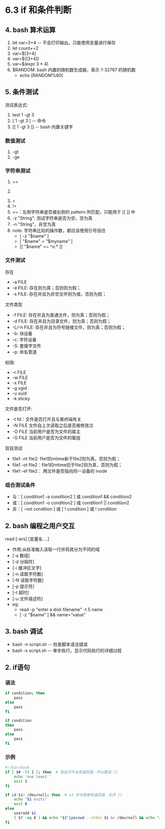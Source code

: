 # 6.3 if 和条件判断

## 4. bash 算术运算
1. let var=3+4 --  不会打印输出，只能使用变量进行保存
1. let count+=2
2. var=$[3+4]
3. var=$((3+4))
4. var=$(expr 3 \* 4)
5. $RANDOM: bash 内置的随机数生成器，表示 1-32767 的随机数
    - echo $[$RANDOM%60]

## 5. 条件测试
测试表达式:
1. test 1 -gt 3
2. [ 1 -gt 3 ] -- 命令
3. [[ 1 -gt 3 ]] -- bash 内置关键字

### 数值测试
1. -gt
2. -ge

### 字符串测试
1. ==
2. >
3. <
4. !=
5. =~：左侧字符串是否被右侧的 pattern 所匹配，只能用于 [[ ]] 中
6. -z "String": 测试字符串是否为空，空为真
7. -n "String"，非空为真
8. note: 字符串比较的操作数，都应该使用引号括住
    - [ -z "$name" ]
    - [ "$name" = "$myname" ]
    - [[ "$name" =~ ^o.* ]]


### 文件测试
存在
- -a FILE
- -e FILE: 存在则为真；否则则为假；
- -s FILE: 存在并且为非空文件则为值，否则为假；

文件类型
- -f FILE: 存在并且为普通文件，则为真；否则为假；
- -d FILE: 存在并且为目录文件，则为真；否则为假；
- -L/-h FILE: 存在并且为符号链接文件，则为真；否则为假；
- -b: 块设备
- -c: 字符设备
- -S: 套接字文件
- -p: 命名管道

权限:
- -r FILE
- -w FILE
- -x FILE
- -g sgid
- -u suid
- -k sticky

文件是否打开:
- -t fd：文件是否打开且与某终端有关
- -N FILE 文件自上次读取之后是否被修改过
- -O FILE 当前用户是否为文件的属主
- -G FILE 当前用户是否为文件的属组

双目测试
- file1 -nt file2: file1的mtime新于file2则为真，否则为假；
- file1 -ot file2：file1的mtime旧于file2则为真，否则为假；
- file1 -ef file2： 两文件是否指向同一设备的 inode


### 组合测试条件
- 与：[ condition1 -a condition2 ]  或  condition1 && condition2
- 或：[ condition1 -o condition2 ]  或  condition1 || condition2
- 非：[ -not condition ]  或  [ ! condition ]    或  ! condition

## 2. bash 编程之用户交互
read [-ers] [变量名 ...]
- 作用:从标准输入读取一行并将其分为不同的域
- [-a 数组]
- [-d 分隔符]
- [-i 缓冲区文字]
- [-n 读取字符数]
- [-N 读取字符数]
- [-p 提示符]
- [-t 超时]
- [-u 文件描述符]
- eg:
    - read -p "enter a disk filename"  -t  5  name
    - [  -z  "$name"  ]   &&  name="value"

## 3. bash 调试
- bash  -n  script.sh  -- 检查脚本语法错误
- bash  -x  script.sh  --  单步执行，显示代码执行的详细过程


## 2. if语句
### 语法
```bash
if condition; then
    pass
else
    pass
fi

if condition
then
    pass
else
    pass
fi
```

### 示例
```bash
#!/bin/bash
if [ $# -lt 1 ]; then  # 表达式不会有返回值，所以要加 []
    echo 'one least '
    exit 1
fi

if id $1> /dev/null; then  # id 命令直接有返回值，无须 []
    echo "$1 exits"
    exit 0
else
    useradd $1
    [ $? -eq 0 ] && echo "$1"|passwd --stdin $1 &> /dev/null && echo "add user $1"
fi
```
